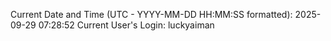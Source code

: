 Current Date and Time (UTC - YYYY-MM-DD HH:MM:SS formatted): 2025-09-29 07:28:52
Current User's Login: luckyaiman
